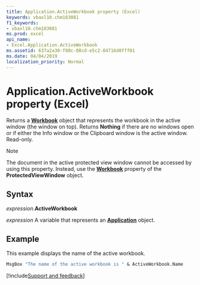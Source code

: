 ```yaml
---
title: Application.ActiveWorkbook property (Excel)
keywords: vbaxl10.chm183081
f1_keywords:
- vbaxl10.chm183081
ms.prod: excel
api_name:
- Excel.Application.ActiveWorkbook
ms.assetid: 637a2a30-f80c-08cd-e5c2-84716d0fff01
ms.date: 04/04/2019
localization_priority: Normal
---
```



# Application.ActiveWorkbook property (Excel)

Returns a **[Workbook](Excel.Workbook.md)** object that represents the workbook in the active window (the window on top). Returns **Nothing** if there are no windows open or if either the Info window or the Clipboard window is the active window. Read-only. 

> [!NOTE] 
> The document in the active protected view window cannot be accessed by using this property. Instead, use the **[Workbook](Excel.ProtectedViewWindow.Workbook.md)** property of the **ProtectedViewWindow** object.


## Syntax

_expression_.**ActiveWorkbook**

_expression_ A variable that represents an **[Application](Excel.Application(object).md)** object.


## Example

This example displays the name of the active workbook.

```vb
MsgBox "The name of the active workbook is " & ActiveWorkbook.Name
```




[!include[Support and feedback](~/includes/feedback-boilerplate.md)]
